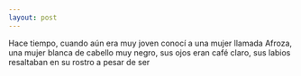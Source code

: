 ```yaml
---
layout: post
---
```


Hace tiempo, cuando aún era muy joven conocí a una mujer llamada Afroza, una mujer blanca de cabello muy negro, sus ojos eran café claro, sus labios resaltaban en su rostro a pesar de ser 
